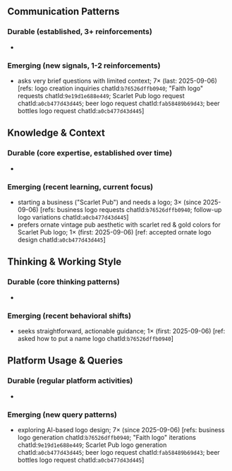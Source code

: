 ## Communication Patterns
### Durable (established, 3+ reinforcements)
-

### Emerging (new signals, 1-2 reinforcements)
- asks very brief questions with limited context; 7× (last: 2025-09-06) [refs: logo creation inquiries chatId:`b76526dffb0940`; "Faith logo" requests chatId:`9e19d1e688e449`; Scarlet Pub logo request chatId:`a0cb477d43d445`; beer logo request chatId:`fab58489b69d43`; beer bottles logo request chatId:`a0cb477d43d445`]

## Knowledge & Context
### Durable (core expertise, established over time)
-

### Emerging (recent learning, current focus)
- starting a business ("Scarlet Pub") and needs a logo; 3× (since 2025-09-06) [refs: business logo requests chatId:`b76526dffb0940`; follow-up logo variations chatId:`a0cb477d43d445`]
- prefers ornate vintage pub aesthetic with scarlet red & gold colors for Scarlet Pub logo; 1× (first: 2025-09-06) [ref: accepted ornate logo design chatId:`a0cb477d43d445`]

## Thinking & Working Style
### Durable (core thinking patterns)
-

### Emerging (recent behavioral shifts)
- seeks straightforward, actionable guidance; 1× (first: 2025-09-06) [ref: asked how to put a name logo chatId:`b76526dffb0940`]

## Platform Usage & Queries
### Durable (regular platform activities)
-

### Emerging (new query patterns)
- exploring AI-based logo design; 7× (since 2025-09-06) [refs: business logo generation chatId:`b76526dffb0940`; "Faith logo" iterations chatId:`9e19d1e688e449`; Scarlet Pub logo generation chatId:`a0cb477d43d445`; beer logo request chatId:`fab58489b69d43`; beer bottles logo request chatId:`a0cb477d43d445`]